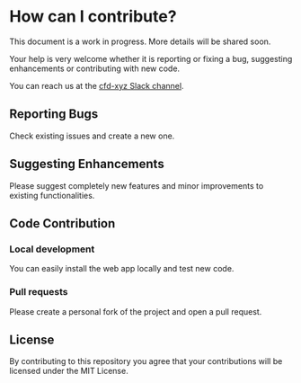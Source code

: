 # How can I contribute?

This document is a work in progress. More details will be shared soon.

Your help is very welcome whether it is reporting or fixing a bug, suggesting enhancements or contributing with new code.

You can reach us at the [cfd-xyz Slack channel](https://join.slack.com/t/cfd-xyz/shared_invite/zt-15qjacmzo-1woWqeklQ0IeXZb_F6ueaQ).

## Reporting Bugs

Check existing issues and create a new one.

## Suggesting Enhancements

Please suggest completely new features and minor improvements to existing functionalities.

## Code Contribution

### Local development

You can easily install the web app locally and test new code.

### Pull requests

Please create a personal fork of the project and open a pull request.

## License

By contributing to this repository you agree that your contributions will be licensed under the MIT License.
